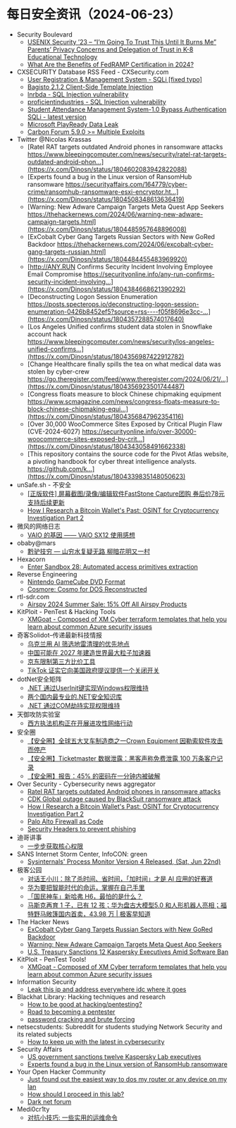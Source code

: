 # 每日安全资讯（2024-06-23）

- Security Boulevard
  - [USENIX Security ’23 – “I’m Going To Trust This Until It Burns Me” Parents’ Privacy Concerns and Delegation of Trust in K-8 Educational Technology](https://securityboulevard.com/2024/06/usenix-security-23-im-going-to-trust-this-until-it-burns-me-parents-privacy-concerns-and-delegation-of-trust-in-k-8-educational-technology/)
  - [What Are the Benefits of FedRAMP Certification in 2024?](https://securityboulevard.com/2024/06/what-are-the-benefits-of-fedramp-certification-in-2024/)
- CXSECURITY Database RSS Feed - CXSecurity.com
  - [User Registration & Management System - SQLi [fixed typo]](https://cxsecurity.com/issue/WLB-2024060053)
  - [Bagisto 2.1.2 Client-Side Template Injection](https://cxsecurity.com/issue/WLB-2024060052)
  - [lnrbda - SQL Injection vulnerability](https://cxsecurity.com/issue/WLB-2024060051)
  - [proficientindustries - SQL Injection vulnerability](https://cxsecurity.com/issue/WLB-2024060050)
  - [Student Attendance Management System-1.0 Bypass Authentication SQLi - latest version](https://cxsecurity.com/issue/WLB-2024060049)
  - [Microsoft PlayReady Data Leak](https://cxsecurity.com/issue/WLB-2024060048)
  - [Carbon Forum 5.9.0 >= Multiple Exploits](https://cxsecurity.com/issue/WLB-2024060047)
- Twitter @Nicolas Krassas
  - [Ratel RAT targets outdated Android phones in ransomware attacks https://www.bleepingcomputer.com/news/security/ratel-rat-targets-outdated-android-phon...](https://x.com/Dinosn/status/1804602083942822088)
  - [Experts found a bug in the Linux version of RansomHub ransomware https://securityaffairs.com/164779/cyber-crime/ransomhub-ransomware-esxi-encryptor.ht...](https://x.com/Dinosn/status/1804508348613636419)
  - [Warning: New Adware Campaign Targets Meta Quest App Seekers https://thehackernews.com/2024/06/warning-new-adware-campaign-targets.html](https://x.com/Dinosn/status/1804485957648896008)
  - [ExCobalt Cyber Gang Targets Russian Sectors with New GoRed Backdoor https://thehackernews.com/2024/06/excobalt-cyber-gang-targets-russian.html](https://x.com/Dinosn/status/1804484455483969920)
  - [http://ANY.RUN Confirms Security Incident Involving Employee Email Compromise https://securityonline.info/any-run-confirms-security-incident-involving...](https://x.com/Dinosn/status/1804384668621390292)
  - [Deconstructing Logon Session Enumeration https://posts.specterops.io/deconstructing-logon-session-enumeration-0426b8452ef5?source=rss----f05f8696e3cc-...](https://x.com/Dinosn/status/1804357288574017640)
  - [Los Angeles Unified confirms student data stolen in Snowflake account hack https://www.bleepingcomputer.com/news/security/los-angeles-unified-confirms...](https://x.com/Dinosn/status/1804356987422912782)
  - [Change Healthcare finally spills the tea on what medical data was stolen by cyber-crew https://go.theregister.com/feed/www.theregister.com/2024/06/21/...](https://x.com/Dinosn/status/1804356923501744487)
  - [Congress floats measure to block Chinese chipmaking equipment https://www.scmagazine.com/news/congress-floats-measure-to-block-chinese-chipmaking-equi...](https://x.com/Dinosn/status/1804356847962354116)
  - [Over 30,000 WooCommerce Sites Exposed by Critical Plugin Flaw (CVE-2024-6027) https://securityonline.info/over-30000-woocommerce-sites-exposed-by-crit...](https://x.com/Dinosn/status/1804343058491662338)
  - [This repository contains the source code for the Pivot Atlas website, a pivoting handbook for cyber threat intelligence analysts. https://github.com/k...](https://x.com/Dinosn/status/1804339835148050623)
- unSafe.sh - 不安全
  - [[正版软件] 屏幕截图/录像/编辑软件FastStone Capture团购 券后价78元支持后续更新](https://buaq.net/go-246722.html)
  - [How I Research a Bitcoin Wallet's Past: OSINT for Cryptocurrency Investigation Part 2](https://buaq.net/go-246723.html)
- 微风的网络日志
  - [VAIO 的基因 —— VAIO SX12 使用感想](http://leybreeze.com/blog/?p=220164)
- obaby@mars
  - [黔驴技穷 — 山穷水复疑无路 柳暗花明又一村](https://h4ck.org.cn/2024/06/17385)
- Hexacorn
  - [Enter Sandbox 28: Automated access primitives extraction](https://www.hexacorn.com/blog/2024/06/22/enter-sandbox-28-automated-access-primitives-extraction/)
- Reverse Engineering
  - [Nintendo GameCube DVD Format](https://www.reddit.com/r/ReverseEngineering/comments/1dm4d91/nintendo_gamecube_dvd_format/)
  - [Cosmore: Cosmo for DOS Reconstructed](https://www.reddit.com/r/ReverseEngineering/comments/1dm0v1q/cosmore_cosmo_for_dos_reconstructed/)
- rtl-sdr.com
  - [Airspy 2024 Summer Sale: 15% Off All Airspy Products](https://www.rtl-sdr.com/airspy-2024-summer-sale-15-off-all-airspy-products/)
- KitPloit - PenTest &amp; Hacking Tools
  - [XMGoat - Composed of XM Cyber terraform templates that help you learn about common Azure security issues](http://www.kitploit.com/2024/06/xmgoat-composed-of-xm-cyber-terraform.html)
- 奇客Solidot–传递最新科技情报
  - [乌克兰用 AI 筛选地雷清理的优先地点](https://www.solidot.org/story?sid=78500)
  - [中国可能在 2027 年建造世界最大粒子加速器](https://www.solidot.org/story?sid=78499)
  - [京东限制第三方比价工具](https://www.solidot.org/story?sid=78498)
  - [TikTok 证实它向美国政府提议提供一个关闭开关](https://www.solidot.org/story?sid=78497)
- dotNet安全矩阵
  - [.NET 通过UserInit键实现Windows权限维持](https://mp.weixin.qq.com/s?__biz=MzUyOTc3NTQ5MA==&mid=2247492827&idx=1&sn=a025ff4bccaa4e60855770af0a937639&chksm=fa594a36cd2ec32038d523dc82b937a1cfb8cacf10f156cabac38f8bc76272c39333927755f3&scene=58&subscene=0#rd)
  - [两个国内最专业的.NET安全知识库](https://mp.weixin.qq.com/s?__biz=MzUyOTc3NTQ5MA==&mid=2247492827&idx=2&sn=e19ff021250ce34ba038dce178f8c787&chksm=fa594a36cd2ec320c6ac52e7adc17e6a4bfa3c86ba97a7ad22c425110c7a3c4141829c1df605&scene=58&subscene=0#rd)
  - [.NET 通过COM劫持实现权限维持](https://mp.weixin.qq.com/s?__biz=MzUyOTc3NTQ5MA==&mid=2247492827&idx=3&sn=ef49135f18ecdfc883656e4e4f62ed84&chksm=fa594a36cd2ec32005a2b676a04a3af3a110bf762231148607a2824cafd730c7cf1c5abe4f8a&scene=58&subscene=0#rd)
- 天御攻防实验室
  - [西方执法机构正在开展进攻性网络行动](https://mp.weixin.qq.com/s?__biz=MzU0MzgyMzM2Nw==&mid=2247485819&idx=1&sn=114f5bc473bbb0419f8881de7d34ff5a&chksm=fb04ca13cc73430508f12c10557e42983136a967671b0507187acdd92871de4aa2ef4f18a01a&scene=58&subscene=0#rd)
- 安全圈
  - [【安全圈】全球五大叉车制造商之一Crown Equipment 因勒索软件攻击而停产](https://mp.weixin.qq.com/s?__biz=MzIzMzE4NDU1OQ==&mid=2652061946&idx=1&sn=af2432a3686dab70c54db73402b975c0&chksm=f36e6cbac419e5ac72578d924634cfaac2c07428d2e2d6f2c037175b6e48f084e623f3db64cb&scene=58&subscene=0#rd)
  - [【安全圈】Ticketmaster 数据泄露：黑客声称免费泄露 100 万条客户记录](https://mp.weixin.qq.com/s?__biz=MzIzMzE4NDU1OQ==&mid=2652061946&idx=3&sn=81651a76895dd397b68b3e33517c6625&chksm=f36e6cbac419e5aceaa672fabc1c7c52f236e3de6a35821406119e5fc2d2de05aa8a7cf4bb2d&scene=58&subscene=0#rd)
  - [【安全圈】报告：45% 的密码在一分钟内被破解](https://mp.weixin.qq.com/s?__biz=MzIzMzE4NDU1OQ==&mid=2652061946&idx=4&sn=3280abf73e3b2a93b8c2f9a25516c3c5&chksm=f36e6cbac419e5acb8a3012ce00e5ae8570e6a61a61670fe81c6bd91f4aca264e5e0b1f707a6&scene=58&subscene=0#rd)
- Over Security - Cybersecurity news aggregator
  - [Ratel RAT targets outdated Android phones in ransomware attacks](https://www.bleepingcomputer.com/news/security/ratel-rat-targets-outdated-android-phones-in-ransomware-attacks/)
  - [CDK Global outage caused by BlackSuit ransomware attack](https://www.bleepingcomputer.com/news/security/cdk-global-outage-caused-by-blacksuit-ransomware-attack/)
  - [How I Research a Bitcoin Wallet's Past: OSINT for Cryptocurrency Investigation Part 2](https://www.secjuice.com/crypto-osint-wallet-research/)
  - [Palo Alto Firewall as Code](https://www.adainese.it/blog/2024/06/22/palo-alto-firewall-as-code/)
  - [Security Headers to prevent phishing](https://www.andreadraghetti.it/security-headers-to-prevent-phishing/)
- 迪哥讲事
  - [一步步获取核心权限](https://mp.weixin.qq.com/s?__biz=MzIzMTIzNTM0MA==&mid=2247495024&idx=1&sn=098d87a5cda2f55db8aad93a242a765d&chksm=e8a5e713dfd26e05ca78e940bad4cef8ce3aac925763ec8f02eb729126942de808d2d8e6f184&scene=58&subscene=0#rd)
- SANS Internet Storm Center, InfoCON: green
  - [Sysinternals' Process Monitor Version 4 Released, (Sat, Jun 22nd)](https://isc.sans.edu/diary/rss/31026)
- 极客公园
  - [对话王小川：除了杀时间、省时间，「加时间」才是 AI 应用的好赛道](https://mp.weixin.qq.com/s?__biz=MTMwNDMwODQ0MQ==&mid=2653044614&idx=1&sn=7af5fb3a356372b152876aebd281fc72&chksm=7e5742304920cb2678fb167cf14e31349c5767efad91fe7a464cffb9ef576eef240d02f1cf8a&scene=58&subscene=0#rd)
  - [华为要把智能时代的命运，掌握在自己手里](https://mp.weixin.qq.com/s?__biz=MTMwNDMwODQ0MQ==&mid=2653044599&idx=1&sn=bacbf862106d8d8cb780be238edd13a2&chksm=7e5742c14920cbd78157ca08987de027fce130cf3a40d6c6a1eca8526af3fb53439260e86205&scene=58&subscene=0#rd)
  - [「国民神车」新哈弗 H6，最怕的是什么？](https://mp.weixin.qq.com/s?__biz=MTMwNDMwODQ0MQ==&mid=2653044599&idx=2&sn=3969aaec457112cb615bb1d3f23c6a1d&chksm=7e5742c14920cbd7679f6a5b9228dcb2bafbf2c3300fc859a5ba23f0cb3a22d48e5dffd26c6b&scene=58&subscene=0#rd)
  - [马斯克再育 1 子，已有 12 孩；华为盘古大模型5.0 和人形机器人亮相；福特野马敞篷国内首卖，43.98 万 | 极客早知道](https://mp.weixin.qq.com/s?__biz=MTMwNDMwODQ0MQ==&mid=2653044551&idx=1&sn=49d88612a70ab8aed877e57cc1e6ba3b&chksm=7e5742f14920cbe7633b760d0504b9eea5f736c88eaf64e52c4a6dbb76a9625804637dcf015b&scene=58&subscene=0#rd)
- The Hacker News
  - [ExCobalt Cyber Gang Targets Russian Sectors with New GoRed Backdoor](https://thehackernews.com/2024/06/excobalt-cyber-gang-targets-russian.html)
  - [Warning: New Adware Campaign Targets Meta Quest App Seekers](https://thehackernews.com/2024/06/warning-new-adware-campaign-targets.html)
  - [U.S. Treasury Sanctions 12 Kaspersky Executives Amid Software Ban](https://thehackernews.com/2024/06/us-treasury-sanctions-12-kaspersky.html)
- KitPloit - PenTest Tools!
  - [XMGoat - Composed of XM Cyber terraform templates that help you learn about common Azure security issues](http://www.kitploit.com/2024/06/xmgoat-composed-of-xm-cyber-terraform.html)
- Information Security
  - [Leak this ip and address everywhere idc where it goes](https://www.reddit.com/r/Information_Security/comments/1dly2ij/leak_this_ip_and_address_everywhere_idc_where_it/)
- Blackhat Library: Hacking techniques and research
  - [How to be good at hacking/pentesting?](https://www.reddit.com/r/blackhat/comments/1dlqj6s/how_to_be_good_at_hackingpentesting/)
  - [Road to becoming a pentester](https://www.reddit.com/r/blackhat/comments/1dlsb9d/road_to_becoming_a_pentester/)
  - [password cracking and brute forcing](https://www.reddit.com/r/blackhat/comments/1dljl1t/password_cracking_and_brute_forcing/)
- netsecstudents: Subreddit for students studying Network Security and its related subjects
  - [How to keep up with the latest in cybersecurity](https://www.reddit.com/r/netsecstudents/comments/1dm0i6n/how_to_keep_up_with_the_latest_in_cybersecurity/)
- Security Affairs
  - [US government sanctions twelve Kaspersky Lab executives](https://securityaffairs.com/164792/security/us-sanctions-kaspersky-lab-executives.html)
  - [Experts found a bug in the Linux version of RansomHub ransomware](https://securityaffairs.com/164779/cyber-crime/ransomhub-ransomware-esxi-encryptor.html)
- Your Open Hacker Community
  - [Just found out the easiest way to dos my router or any device on my lan](https://www.reddit.com/r/HowToHack/comments/1dm8x9e/just_found_out_the_easiest_way_to_dos_my_router/)
  - [How should I proceed in this lab?](https://www.reddit.com/r/HowToHack/comments/1dlm5qr/how_should_i_proceed_in_this_lab/)
  - [Dark net forum](https://www.reddit.com/r/HowToHack/comments/1dm2wv5/dark_net_forum/)
- Medi0cr1ty
  - [对抗小技巧: 一些实用的运维命令](https://mp.weixin.qq.com/s?__biz=Mzg5ODE3NTU1OQ==&mid=2247484367&idx=1&sn=170df37e51e6619b3d25e4fc5b598337&chksm=c067c4e7f7104df1ec3f8579e31b68e8d9cd65977f848b17f39348d74625a4672c4844a6be35&scene=58&subscene=0#rd)
